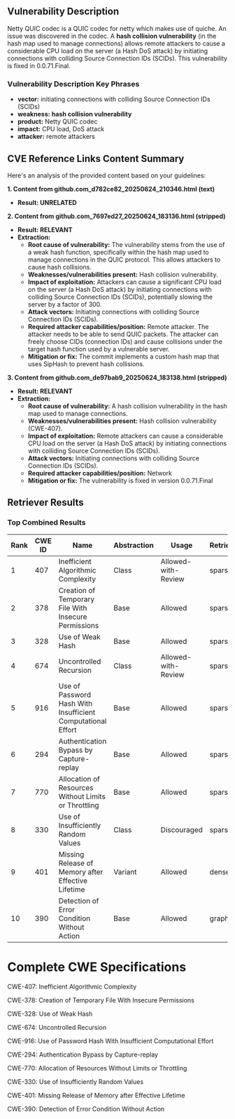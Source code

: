 ## Vulnerability Description
Netty QUIC codec is a QUIC codec for netty which makes use of quiche. An issue was discovered in the codec. A **hash collision vulnerability** (in the hash map used to manage connections) allows remote attackers to cause a considerable CPU load on the server (a Hash DoS attack) by initiating connections with colliding Source Connection IDs (SCIDs). This vulnerability is fixed in 0.0.71.Final.

### Vulnerability Description Key Phrases
- **vector:** initiating connections with colliding Source Connection IDs (SCIDs)
- **weakness:** **hash collision vulnerability**
- **product:** Netty QUIC codec
- **impact:** CPU load, DoS attack
- **attacker:** remote attackers

## CVE Reference Links Content Summary
Here's an analysis of the provided content based on your guidelines:

**1. Content from github.com_d782ce82_20250624_210346.html (text)**

*   **Result: UNRELATED**

**2. Content from github.com_7697ed27_20250624_183136.html (stripped)**

*   **Result: RELEVANT**
*   **Extraction:**
    *   **Root cause of vulnerability:** The vulnerability stems from the use of a weak hash function, specifically within the hash map used to manage connections in the QUIC protocol. This allows attackers to cause hash collisions.
    *   **Weaknesses/vulnerabilities present:** Hash collision vulnerability.
    *   **Impact of exploitation:** Attackers can cause a significant CPU load on the server (a Hash DoS attack) by initiating connections with colliding Source Connection IDs (SCIDs), potentially slowing the server by a factor of 300.
    *   **Attack vectors:** Initiating connections with colliding Source Connection IDs (SCIDs).
    *   **Required attacker capabilities/position:** Remote attacker. The attacker needs to be able to send QUIC packets. The attacker can freely choose CIDs (connection IDs) and cause collisions under the target hash function used by a vulnerable server.
    *   **Mitigation or fix:** The commit implements a custom hash map that uses SipHash to prevent hash collisions.

**3. Content from github.com_de97bab9_20250624_183138.html (stripped)**

*   **Result: RELEVANT**
*   **Extraction:**
    *   **Root cause of vulnerability:**  A hash collision vulnerability in the hash map used to manage connections.
    *   **Weaknesses/vulnerabilities present:**  Hash collision vulnerability (CWE-407).
    *   **Impact of exploitation:** Remote attackers can cause a considerable CPU load on the server (a Hash DoS attack) by initiating connections with colliding Source Connection IDs (SCIDs).
    *   **Attack vectors:** Initiating connections with colliding Source Connection IDs (SCIDs).
    *   **Required attacker capabilities/position:** Network
    *   **Mitigation or fix:** The vulnerability is fixed in version 0.0.71.Final

## Retriever Results

### Top Combined Results

| Rank | CWE ID | Name | Abstraction | Usage  | Retrievers | Individual Scores |
|------|--------|------|-------------|-------|------------|-------------------|
| 1 | 407 | Inefficient Algorithmic Complexity | Class | Allowed-with-Review | sparse | 0.387 |
| 2 | 378 | Creation of Temporary File With Insecure Permissions | Base | Allowed | sparse | 0.371 |
| 3 | 328 | Use of Weak Hash | Base | Allowed | sparse | 0.361 |
| 4 | 674 | Uncontrolled Recursion | Class | Allowed-with-Review | sparse | 0.361 |
| 5 | 916 | Use of Password Hash With Insufficient Computational Effort | Base | Allowed | sparse | 0.333 |
| 6 | 294 | Authentication Bypass by Capture-replay | Base | Allowed | sparse | 0.319 |
| 7 | 770 | Allocation of Resources Without Limits or Throttling | Base | Allowed | sparse | 0.317 |
| 8 | 330 | Use of Insufficiently Random Values | Class | Discouraged | sparse | 0.315 |
| 9 | 401 | Missing Release of Memory after Effective Lifetime | Variant | Allowed | dense | 0.454 |
| 10 | 390 | Detection of Error Condition Without Action | Base | Allowed | graph | 0.002 |



# Complete CWE Specifications

CWE-407: Inefficient Algorithmic Complexity

CWE-378: Creation of Temporary File With Insecure Permissions

CWE-328: Use of Weak Hash

CWE-674: Uncontrolled Recursion

CWE-916: Use of Password Hash With Insufficient Computational Effort

CWE-294: Authentication Bypass by Capture-replay

CWE-770: Allocation of Resources Without Limits or Throttling

CWE-330: Use of Insufficiently Random Values

CWE-401: Missing Release of Memory after Effective Lifetime

CWE-390: Detection of Error Condition Without Action